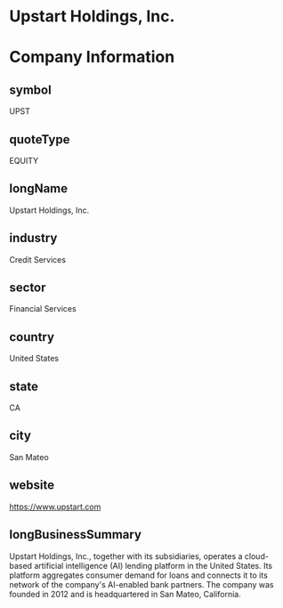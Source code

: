 
Upstart Holdings, Inc.
======================

# Company Information

## symbol


UPST


## quoteType


EQUITY


## longName


Upstart Holdings, Inc.


## industry


Credit Services


## sector


Financial Services


## country


United States


## state


CA


## city


San Mateo


## website


https://www.upstart.com


## longBusinessSummary


Upstart Holdings, Inc., together with its subsidiaries, operates a cloud-based artificial intelligence (AI) lending platform in the United States. Its platform aggregates consumer demand for loans and connects it to its network of the company's AI-enabled bank partners. The company was founded in 2012 and is headquartered in San Mateo, California.

